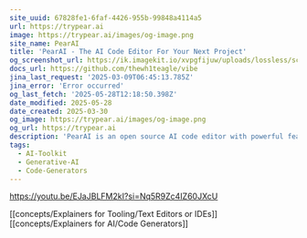 ```yaml
---
site_uuid: 67828fe1-6faf-4426-955b-99848a4114a5
url: https://trypear.ai
image: https://trypear.ai/images/og-image.png
site_name: PearAI
title: 'PearAI - The AI Code Editor For Your Next Project'
og_screenshot_url: https://ik.imagekit.io/xvpgfijuw/uploads/lossless/screenshots/20250528_Pear_IDE_og_screenshot.jpeg
docs_url: https://github.com/thewh1teagle/vibe
jina_last_request: '2025-03-09T06:45:13.785Z'
jina_error: 'Error occurred'
og_last_fetch: '2025-05-28T12:18:50.398Z'
date_modified: 2025-05-28
date_created: 2025-03-30
og_image: https://trypear.ai/images/og-image.png
og_url: https://trypear.ai
description: 'PearAI is an open source AI code editor with powerful features like AI chat, PearAI Creator, and AI debugging to help you make what excites.'
tags:
  - AI-Toolkit
  - Generative-AI
  - Code-Generators
---
```


https://youtu.be/EJaJBLFM2kI?si=Nq5R9Zc4IZ60JXcU

[[concepts/Explainers for Tooling/Text Editors or IDEs]]
[[concepts/Explainers for AI/Code Generators]]
